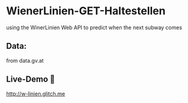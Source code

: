 # WienerLinien-GET-Haltestellen
using the WinerLinien Web API to predict when the next subway comes
<br>
## Data:
from data.gv.at
## Live-Demo 🎊
http://w-linien.glitch.me
